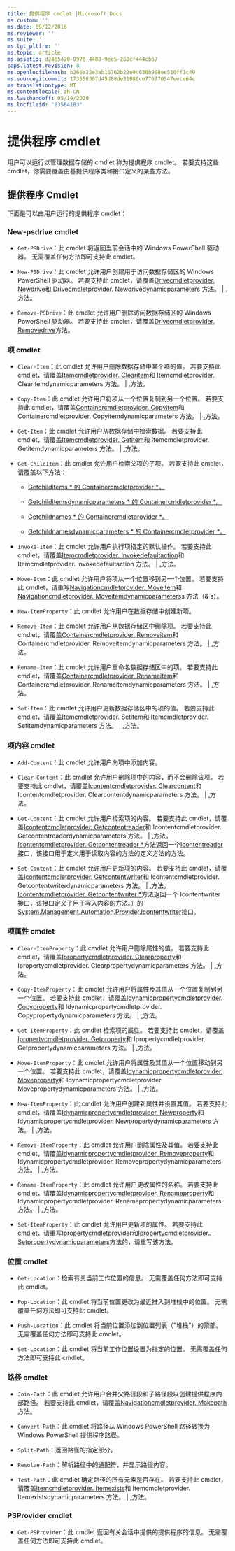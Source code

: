 ```yaml
---
title: 提供程序 cmdlet |Microsoft Docs
ms.custom: ''
ms.date: 09/12/2016
ms.reviewer: ''
ms.suite: ''
ms.tgt_pltfrm: ''
ms.topic: article
ms.assetid: d2465420-0970-4408-9ee5-260cf444cb67
caps.latest.revision: 8
ms.openlocfilehash: b266a22e3ab16762b22e9d630b968ee510ff1c49
ms.sourcegitcommit: 173556307d45d88de31086ce776770547eece64c
ms.translationtype: MT
ms.contentlocale: zh-CN
ms.lasthandoff: 05/19/2020
ms.locfileid: "83564183"
---
```

# <a name="provider-cmdlets"></a>提供程序 cmdlet

用户可以运行以管理数据存储的 cmdlet 称为提供程序 cmdlet。 若要支持这些 cmdlet，你需要覆盖由基提供程序类和接口定义的某些方法。

## <a name="provider-cmdlets"></a>提供程序 Cmdlet

下面是可以由用户运行的提供程序 cmdlet：

### <a name="psdrive-cmdlets"></a>New-psdrive cmdlet

- `Get-PSDrive`：此 cmdlet 将返回当前会话中的 Windows PowerShell 驱动器。 无需覆盖任何方法即可支持此 cmdlet。

- `New-PSDrive`：此 cmdlet 允许用户创建用于访问数据存储区的 Windows PowerShell 驱动器。 若要支持此 cmdlet，请覆盖[Drivecmdletprovider. Newdrive](/dotnet/api/System.Management.Automation.Provider.DriveCmdletProvider.NewDrive)和 Drivecmdletprovider. Newdrivedynamicparameters 方法。 | [.](/dotnet/api/System.Management.Automation.Provider.DriveCmdletProvider.NewDriveDynamicParameters)方法。

- `Remove-PSDrive`：此 cmdlet 允许用户删除访问数据存储区的 Windows PowerShell 驱动器。 若要支持此 cmdlet，请覆盖[Drivecmdletprovider. Removedrive](/dotnet/api/System.Management.Automation.Provider.DriveCmdletProvider.RemoveDrive)方法。

### <a name="item-cmdlets"></a>项 cmdlet

- `Clear-Item`：此 cmdlet 允许用户删除数据存储中某个项的值。 若要支持此 cmdlet，请覆盖[Itemcmdletprovider. Clearitem](/dotnet/api/System.Management.Automation.Provider.ItemCmdletProvider.ClearItem)和 Itemcmdletprovider. Clearitemdynamicparameters 方法。 | [.](/dotnet/api/System.Management.Automation.Provider.ItemCmdletProvider.ClearItemDynamicParameters)方法。

- `Copy-Item`：此 cmdlet 允许用户将项从一个位置复制到另一个位置。 若要支持此 cmdlet，请覆盖[Containercmdletprovider. Copyitem](/dotnet/api/System.Management.Automation.Provider.ContainerCmdletProvider.CopyItem)和 Containercmdletprovider. Copyitemdynamicparameters 方法。 | [.](/dotnet/api/System.Management.Automation.Provider.ContainerCmdletProvider.CopyItemDynamicParameters)方法。

- `Get-Item`：此 cmdlet 允许用户从数据存储中检索数据。 若要支持此 cmdlet，请覆盖[Itemcmdletprovider. Getitem](/dotnet/api/System.Management.Automation.Provider.ItemCmdletProvider.GetItem)和 Itemcmdletprovider. Getitemdynamicparameters 方法。 | [.](/dotnet/api/System.Management.Automation.Provider.ItemCmdletProvider.GetItemDynamicParameters)方法。

- `Get-ChildItem`：此 cmdlet 允许用户检索父项的子项。 若要支持此 cmdlet，请覆盖以下方法：

  - [Getchilditems * 的 Containercmdletprovider *。](/dotnet/api/System.Management.Automation.Provider.ContainerCmdletProvider.GetChildItems)

  - [Getchilditemsdynamicparameters * 的 Containercmdletprovider *。](/dotnet/api/System.Management.Automation.Provider.ContainerCmdletProvider.GetChildItemsDynamicParameters)

  - [Getchildnames * 的 Containercmdletprovider *。](/dotnet/api/System.Management.Automation.Provider.ContainerCmdletProvider.GetChildNames)

  - [Getchildnamesdynamicparameters * 的 Containercmdletprovider *。](/dotnet/api/System.Management.Automation.Provider.ContainerCmdletProvider.GetChildNamesDynamicParameters)

- `Invoke-Item`：此 cmdlet 允许用户执行项指定的默认操作。 若要支持此 cmdlet，请覆盖[Itemcmdletprovider. Invokedefaultaction](/dotnet/api/System.Management.Automation.Provider.ItemCmdletProvider.InvokeDefaultAction)和 Itemcmdletprovider. Invokedefaultaction 方法。 | [.](/dotnet/api/System.Management.Automation.Provider.ItemCmdletProvider.InvokeDefaultAction)方法。

- `Move-Item`：此 cmdlet 允许用户将项从一个位置移到另一个位置。 若要支持此 cmdlet，请重写[Navigationcmdletprovider. Moveitem](/dotnet/api/System.Management.Automation.Provider.NavigationCmdletProvider.MoveItem)和[Navigationcmdletprovider. Moveitemdynamicparameters](/dotnet/api/System.Management.Automation.Provider.NavigationCmdletProvider.MoveItemDynamicParameters)s 方法（& s）。

- `New-ItemProperty`：此 cmdlet 允许用户在数据存储中创建新项。

- `Remove-Item`：此 cmdlet 允许用户从数据存储区中删除项。 若要支持此 cmdlet，请覆盖[Containercmdletprovider. Removeitem](/dotnet/api/System.Management.Automation.Provider.ContainerCmdletProvider.RemoveItem)和 Containercmdletprovider. Removeitemdynamicparameters 方法。 | [.](/dotnet/api/System.Management.Automation.Provider.ContainerCmdletProvider.RemoveItemDynamicParameters)方法。

- `Rename-Item`：此 cmdlet 允许用户重命名数据存储区中的项。 若要支持此 cmdlet，请覆盖[Containercmdletprovider. Renameitem](/dotnet/api/System.Management.Automation.Provider.ContainerCmdletProvider.RenameItem)和 Containercmdletprovider. Renameitemdynamicparameters 方法。 | [.](/dotnet/api/System.Management.Automation.Provider.ContainerCmdletProvider.RenameItemDynamicParameters)方法。

- `Set-Item`：此 cmdlet 允许用户更新数据存储区中的项的值。 若要支持此 cmdlet，请覆盖[Itemcmdletprovider. Setitem](/dotnet/api/System.Management.Automation.Provider.ItemCmdletProvider.SetItem)和 Itemcmdletprovider. Setitemdynamicparameters 方法。 | [.](/dotnet/api/System.Management.Automation.Provider.ItemCmdletProvider.SetItemDynamicParameters)方法。

### <a name="item-content-cmdlets"></a>项内容 cmdlet

- `Add-Content`：此 cmdlet 允许用户向项中添加内容。

- `Clear-Content`：此 cmdlet 允许用户删除项中的内容，而不会删除该项。 若要支持此 cmdlet，请覆盖[Icontentcmdletprovider. Clearcontent](/dotnet/api/System.Management.Automation.Provider.IContentCmdletProvider.ClearContent)和 Icontentcmdletprovider. Clearcontentdynamicparameters 方法。 | [.](/dotnet/api/System.Management.Automation.Provider.IContentCmdletProvider.ClearContentDynamicParameters)方法。

- `Get-Content`：此 cmdlet 允许用户检索项的内容。 若要支持此 cmdlet，请覆盖[Icontentcmdletprovider. Getcontentreader](/dotnet/api/System.Management.Automation.Provider.IContentCmdletProvider.GetContentReader)和 Icontentcmdletprovider. Getcontentreaderdynamicparameters 方法。 | [.](/dotnet/api/System.Management.Automation.Provider.IContentCmdletProvider.GetContentReaderDynamicParameters)方法。 [Icontentcmdletprovider. Getcontentreader *](/dotnet/api/System.Management.Automation.Provider.IContentCmdletProvider.GetContentReader)方法返回一个[Icontentreader](/dotnet/api/System.Management.Automation.Provider.IContentReader)接口，该接口用于定义用于读取内容的方法的定义方法的方法。

- `Set-Content`：此 cmdlet 允许用户更新项的内容。 若要支持此 cmdlet，请覆盖[Icontentcmdletprovider. Getcontentwriter](/dotnet/api/System.Management.Automation.Provider.IContentCmdletProvider.GetContentWriter)和 Icontentcmdletprovider. Getcontentwriterdynamicparameters 方法。 | [.](/dotnet/api/System.Management.Automation.Provider.IContentCmdletProvider.GetContentWriterDynamicParameters)方法。 [Icontentcmdletprovider. Getcontentwriter *](/dotnet/api/System.Management.Automation.Provider.IContentCmdletProvider.GetContentWriter)方法返回一个 Icontentwriter 接口，该接口定义了用于写入内容的方法。）的[System.Management.Automation.Provider.Icontentwriter](/dotnet/api/System.Management.Automation.Provider.IContentWriter)接口。

### <a name="item-property-cmdlets"></a>项属性 cmdlet

- `Clear-ItemProperty`：此 cmdlet 允许用户删除属性的值。 若要支持此 cmdlet，请覆盖[Ipropertycmdletprovider. Clearproperty](/dotnet/api/System.Management.Automation.Provider.IPropertyCmdletProvider.ClearProperty)和 Ipropertycmdletprovider. Clearpropertydynamicparameters 方法。 | [.](/dotnet/api/System.Management.Automation.Provider.IPropertyCmdletProvider.ClearPropertyDynamicParameters)方法。

- `Copy-ItemProperty`：此 cmdlet 允许用户将属性及其值从一个位置复制到另一个位置。 若要支持此 cmdlet，请覆盖[Idynamicpropertycmdletprovider. Copyproperty](/dotnet/api/System.Management.Automation.Provider.IDynamicPropertyCmdletProvider.CopyProperty)和 Idynamicpropertycmdletprovider. Copypropertydynamicparameters 方法。 | [.](/dotnet/api/System.Management.Automation.Provider.IDynamicPropertyCmdletProvider.CopyPropertyDynamicParameters)方法。

- `Get-ItemProperty`：此 cmdlet 检索项的属性。 若要支持此 cmdlet，请覆盖[Ipropertycmdletprovider. Getproperty](/dotnet/api/System.Management.Automation.Provider.IPropertyCmdletProvider.GetProperty)和 Ipropertycmdletprovider. Getpropertydynamicparameters 方法。 | [.](/dotnet/api/System.Management.Automation.Provider.IPropertyCmdletProvider.GetPropertyDynamicParameters)方法。

- `Move-ItemProperty`：此 cmdlet 允许用户将属性及其值从一个位置移动到另一个位置。 若要支持此 cmdlet，请覆盖[Idynamicpropertycmdletprovider. Moveproperty](/dotnet/api/System.Management.Automation.Provider.IDynamicPropertyCmdletProvider.MoveProperty)和 Idynamicpropertycmdletprovider. Movepropertydynamicparameters 方法。 | [.](/dotnet/api/System.Management.Automation.Provider.IDynamicPropertyCmdletProvider.MovePropertyDynamicParameters)方法。

- `New-ItemProperty`：此 cmdlet 允许用户创建新属性并设置其值。 若要支持此 cmdlet，请覆盖[Idynamicpropertycmdletprovider. Newproperty](/dotnet/api/System.Management.Automation.Provider.IDynamicPropertyCmdletProvider.NewProperty)和 Idynamicpropertycmdletprovider. Newpropertydynamicparameters 方法。 | [.](/dotnet/api/System.Management.Automation.Provider.IDynamicPropertyCmdletProvider.NewPropertyDynamicParameters)方法。

- `Remove-ItemProperty`：此 cmdlet 允许用户删除属性及其值。 若要支持此 cmdlet，请覆盖[Idynamicpropertycmdletprovider. Removeproperty](/dotnet/api/System.Management.Automation.Provider.IDynamicPropertyCmdletProvider.RemoveProperty)和 Idynamicpropertycmdletprovider. Removepropertydynamicparameters 方法。 | [.](/dotnet/api/System.Management.Automation.Provider.IDynamicPropertyCmdletProvider.RemovePropertyDynamicParameters)方法。

- `Rename-ItemProperty`：此 cmdlet 允许用户更改属性的名称。 若要支持此 cmdlet，请覆盖[Idynamicpropertycmdletprovider. Renameproperty](/dotnet/api/System.Management.Automation.Provider.IDynamicPropertyCmdletProvider.RenameProperty)和 Idynamicpropertycmdletprovider. Renamepropertydynamicparameters 方法。 | [.](/dotnet/api/System.Management.Automation.Provider.IDynamicPropertyCmdletProvider.RenamePropertyDynamicParameters)方法。

- `Set-ItemProperty`：此 cmdlet 允许用户更新项的属性。 若要支持此 cmdlet，请重写[Ipropertycmdletprovider](/dotnet/api/System.Management.Automation.Provider.IPropertyCmdletProvider.SetProperty)和[Ipropertycmdletprovider。 Setpropertydynamicparameters](/dotnet/api/System.Management.Automation.Provider.IPropertyCmdletProvider.SetPropertyDynamicParameters)方法的，请重写该方法。

### <a name="location-cmdlets"></a>位置 cmdlet

- `Get-Location`：检索有关当前工作位置的信息。 无需覆盖任何方法即可支持此 cmdlet。

- `Pop-Location`：此 cmdlet 将当前位置更改为最近推入到堆栈中的位置。 无需覆盖任何方法即可支持此 cmdlet。

- `Push-Location`：此 cmdlet 将当前位置添加到位置列表（"堆栈"）的顶部。 无需覆盖任何方法即可支持此 cmdlet。

- `Set-Location`：此 cmdlet 将当前工作位置设置为指定的位置。 无需覆盖任何方法即可支持此 cmdlet。

### <a name="path-cmdlets"></a>路径 cmdlet

- `Join-Path`：此 cmdlet 允许用户合并父路径段和子路径段以创建提供程序内部路径。 若要支持此 cmdlet，请覆盖[Navigationcmdletprovider. Makepath](/dotnet/api/System.Management.Automation.Provider.NavigationCmdletProvider.MakePath)方法。

- `Convert-Path`：此 cmdlet 将路径从 Windows PowerShell 路径转换为 Windows PowerShell 提供程序路径。

- `Split-Path`：返回路径的指定部分。

- `Resolve-Path`：解析路径中的通配符，并显示路径内容。

- `Test-Path`：此 cmdlet 确定路径的所有元素是否存在。 若要支持此 cmdlet，请覆盖[Itemcmdletprovider. Itemexists](/dotnet/api/System.Management.Automation.Provider.ItemCmdletProvider.ItemExists)和 Itemcmdletprovider. Itemexistsdynamicparameters 方法。 | [.](/dotnet/api/System.Management.Automation.Provider.ItemCmdletProvider.ItemExistsDynamicParameters)方法。

### <a name="psprovider-cmdlets"></a>PSProvider cmdlet

- `Get-PSProvider`：此 cmdlet 返回有关会话中提供的提供程序的信息。 无需覆盖任何方法即可支持此 cmdlet。
